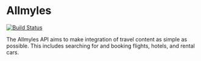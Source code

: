 # Allmyles
[![Build Status](https://travis-ci.org/AJK55/Allmyles.svg?branch=master)](https://travis-ci.org/AJK55/Allmyles)

The Allmyles API aims to make integration of travel content as simple as possible. This includes searching for and booking flights, hotels, and rental cars.

